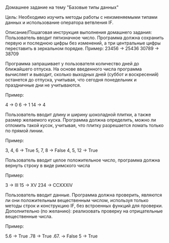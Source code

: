 Домашнее задание на тему "Базовые типы данных"

Цель:
Необходимо изучить методы работы с неизменяемыми типами данных и использование оператора ветвления IF.


Описание/Пошаговая инструкция выполнения домашнего задания:
Пользователь вводит пятизначное число. Программа должна сохранить первую и последнюю цифры без изменений, а три центральные цифры переставить в зеркальном порядке.
Пример:
23456 -> 25436
30789 -> 38709

Программа запрашивает у пользователя количество дней до ближайшего отпуска. На основе введенного числа программа вычисляет и выводит, сколько выходных дней (суббот и воскресений) останется до отпуска, учитывая, что сегодня понедельник и праздничные дни не учитываются.

Пример:

4 -> 0
6 -> 1
14 -> 4

Пользователь вводит длину и ширину шоколадной плитки, а также размер желаемого куска. Программа должна определить, можно ли отломить такой кусок, учитывая, что плитку разрешается ломать только по прямой линии.

Пример:

3, 4, 6 -> True
5, 7, 8 -> False
4, 5, 12 -> True

Пользователь вводит целое положительное число, программа должна вернуть строку в виде римского числа

Пример:

3 -> III
15 -> XV
234 -> CCXXXIV

Пользователь вводит данные. Программа должна проверить, являются ли они положительным вещественным числом, используя только методы строк и конструкцию IF, без встроенных функций для проверки.
Дополнительно (по желанию): реализовать проверку на отрицательные вещественные числа.

Пример:

5.6 -> True
.78 -> True
.67. -> False
5 -> True

